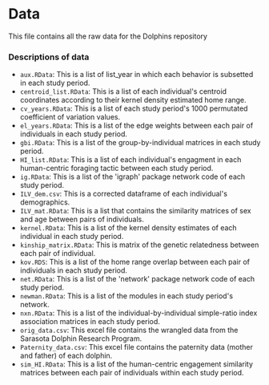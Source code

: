 # Data

This file contains all the raw data for the Dolphins repository

### Descriptions of data

- `aux.RData`: This is a list of list_year in which each behavior is subsetted in each study period.
- `centroid_list.RData`: This is a list of each individual's centroid coordinates according to their kernel density estimated home range.
- `cv_years.RData`: This is a list of each study period's 1000 permutated coefficient of variation values.
- `el_years.RData`: This is a list of the edge weights between each pair of individuals in each study period.
- `gbi.RData`: This is a list of the group-by-individual matrices in each study period.
- `HI_list.RData`: This is a list of each individual's engagment in each human-centric foraging tactic between each study period.
- `ig.RData`: This is a list of the 'igraph' package network code of each study period.
- `ILV_dem.csv`: This is a corrected dataframe of each individual's demographics.
- `ILV_mat.RData`: This is a list that contains the similarity matrices of sex and age between pairs of individuals.
- `kernel.RData`: This is a list of the kernel density estimates of each individual in each study period.
- `kinship_matrix.RData`: This is matrix of the genetic relatedness between each pair of individual.
- `kov.RDS`: This is a list of the home range overlap between each pair of individuals in each study period.
- `net.RData`: This is a list of the 'network' package network code of each study period.
- `newman.RData`: This is a list of the modules in each study period's network.
- `nxn.RData`: This is a list of the individual-by-individual simple-ratio index association matrices in each study period.
- `orig_data.csv`: This excel file contains the wrangled data from the Sarasota Dolphin Research Program.
- `Paternity_data.csv`: This excel file contains the paternity data (mother and father) of each dolphin.
- `sim_HI.RData`: This is a list of the human-centric engagement similarity matrices between each pair of individuals within each study period.
